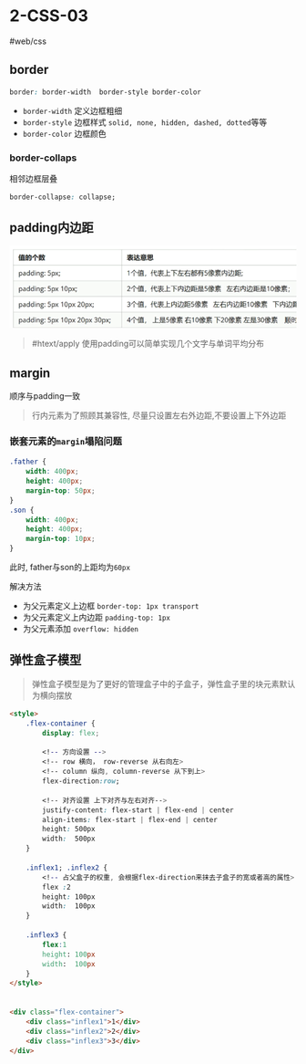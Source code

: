 # 2-CSS-03

#web/css

## border
```css
border: border-width  border-style border-color
```

- `border-width` 定义边框粗细
- `border-style` 边框样式 `solid, none, hidden, dashed, dotted`等等
- `border-color` 边框颜色

### border-collaps
相邻边框层叠
```css
border-collapse: collapse;
```

## padding内边距

![padding](./images/02-css-03-01.png)

>  #htext/apply 使用padding可以简单实现几个文字与单词平均分布

## margin

顺序与padding一致

> 行内元素为了照顾其兼容性, 尽量只设置左右外边距,不要设置上下外边距

### 嵌套元素的`margin`塌陷问题

```css
.father {
	width: 400px;
	height: 400px;
	margin-top: 50px;
}
.son {
	width: 400px;
	height: 400px;
	margin-top: 10px;
}
```

此时, father与son的上距均为`60px`

解决方法
- 为父元素定义上边框 `border-top: 1px transport`
- 为父元素定义上内边距 `padding-top: 1px`
- 为父元素添加 `overflow: hidden`

## 弹性盒子模型

> 弹性盒子模型是为了更好的管理盒子中的子盒子，弹性盒子里的块元素默认为横向摆放

```html
<style>
    .flex-container {
		display: flex;

		<!-- 方向设置 -->
		<!-- row 横向， row-reverse 从右向左>
		<!-- column 纵向, column-reverse 从下到上>
		flex-direction:row;

		<!-- 对齐设置 上下对齐与左右对齐-->
		justify-content: flex-start | flex-end | center
		align-items: flex-start | flex-end | center
		height: 500px
		width:  500px
	}

	.inflex1; .inflex2 {
		<!-- 占父盒子的权重, 会根据flex-direction来抹去子盒子的宽或者高的属性>
		flex :2
		height: 100px
		width:  100px
	}

	.inflex3 {
		flex:1
		height: 100px
		width:  100px
	}
</style>


<div class="flex-container">
	<div class="inflex1">1</div>
	<div class="inflex2">2</div>
	<div class="inflex3">3</div>
</div>


```
